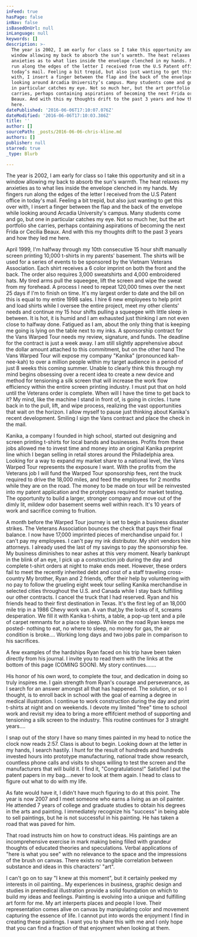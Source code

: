 ```yaml
---
inFeed: true
hasPage: false
inNav: false
isBasedOnUrl: null
inLanguage: null
keywords: []
description: >-
  The year is 2002, I am early for class so I take this opportunity and sit in a
  window allowing my back to absorb the sun’s warmth. The heat relaxes my
  anxieties as to what lies inside the envelope clenched in my hands. My fingers
  run along the edges of the letter I received from the U.S Patent office in
  today’s mail. Feeling a bit trepid, but also just wanting to get this over
  with, I insert a finger between the flap and the back of the envelope while
  looking around Arcadia University’s campus. Many students come and go, but one
  in particular catches my eye. Not so much her, but the art portfolio she
  carries, perhaps containing aspirations of becoming the next Frida or Cecilia
  Beaux. And with this my thoughts drift to the past 3 years and how they led me
  here.
datePublished: '2016-06-06T17:10:07.076Z'
dateModified: '2016-06-06T17:10:03.386Z'
title: ''
author: []
sourcePath: _posts/2016-06-06-chris-kline.md
authors: []
publisher: null
starred: true
_type: Blurb

---
```

The year is 2002, I am early for class so I take this opportunity and sit in a window allowing my back to absorb the sun's warmth. The heat relaxes my anxieties as to what lies inside the envelope clenched in my hands. My fingers run along the edges of the letter I received from the U.S Patent office in today's mail. Feeling a bit trepid, but also just wanting to get this over with, I insert a finger between the flap and the back of the envelope while looking around Arcadia University's campus. Many students come and go, but one in particular catches my eye. Not so much her, but the art portfolio she carries, perhaps containing aspirations of becoming the next Frida or Cecilia Beaux. And with this my thoughts drift to the past 3 years and how they led me here.

April 1999, I'm halfway through my 10th consecutive 15 hour shift manually screen printing 10,000 t-shirts in my parents' basement. The shirts will be used for a series of events to be sponsored by the Vietnam Veterans Association. Each shirt receives a 6 color imprint on both the front and the back. The order also requires 3,000 sweatshirts and 4,000 embroidered hats. My tired arms pull the squeegee, lift the screen and wipe the sweat from my forehead. A process I need to repeat 120,000 times over the next 25 days if I'm to finish on time. It's my largest order to date and the bill on this is equal to my entire 1998 sales. I hire 6 new employees to help print and load shirts while I oversee the entire project, meet my other clients' needs and continue my 15 hour shifts pulling a squeegee with little sleep in between. It is hot, it is humid and I am exhausted just thinking I am not even close to halfway done. Fatigued as I am, about the only thing that is keeping me going is lying on the table next to my inks. A sponsorship contract for the Vans Warped Tour needs my review, signature, and funds. The deadline for the contract is just a week away. I am still slightly apprehensive about the dollar amount attached to this commitment, but on the other hand The Vans Warped Tour will expose my company "Kanika" (pronounced kah-nee-kah) to over a million people within my target audience in a period of just 8 weeks this coming summer. Unable to clearly think this through my mind begins obsessing over a recent idea to create a new device and method for tensioning a silk screen that will increase the work flow efficiency within the entire screen printing industry. I must put that on hold until the Veterans order is complete. When will I have the time to get back to it? My mind, like the machine I stand in front of, is going in circles. I tune back in to the pull, lift, and wipe process, realizing the vast opportunities that wait on the horizon. I allow myself to pause just thinking about Kanika's recent development. Smiling I sign the Vans contract and place the check in the mail.

Kanika, a company I founded in high school, started out designing and screen printing t-shirts for local bands and businesses. Profits from these jobs allowed me to invest time and money into an original Kanika preprint line which I began selling in retail stores around the Philadelphia area. Looking for a way to expand my market share to a national level, the Vans Warped Tour represents the exposure I want. With the profits from the Veterans job I will fund the Warped Tour sponsorship fees, rent the truck required to drive the 18,000 miles, and feed the employees for 2 months while they are on the road. The money to be made on tour will be reinvested into my patent application and the prototypes required for market testing. The opportunity to build a larger, stronger company and move out of the dimly lit, mildew odor basement seems well within reach. It's 10 years of work and sacrifice coming to fruition.

A month before the Warped Tour journey is set to begin a business disaster strikes. The Veterans Association bounces the check that pays their final balance. I now have 17,000 imprinted pieces of merchandise unpaid for. I can't pay my employees. I can't pay my ink distributor. My shirt vendors hire attorneys. I already used the last of my savings to pay the sponsorship fee. My business diminishes to near ashes at this very moment. Nearly bankrupt in the blink of an eye, I pick up a construction job during the day and complete t-shirt orders at night to make ends meet. However, these orders fail to meet the recently inherited debt and cost of a staff traveling cross-country My brother, Ryan and 2 friends, offer their help by volunteering with no pay to follow the grueling eight week tour selling Kanika merchandise in selected cities throughout the U.S. and Canada while I stay back fulfilling our other contracts. I cancel the truck that I had reserved. Ryan and his friends head to their first destination in Texas. It's the first leg of an 18,000 mile trip in a 1986 Chevy work van. A van that,by the looks of it, screams desperation. We fill it with Kanika t-shirts, a table, a pop-up tent and a pile of carpet remnants for a place to sleep. While on the road Ryan keeps me posted- nothing to eat, no where to sleep, no money for gas, the air condition is broke.... Working long days and two jobs pale in comparison to his sacrifices.

A few examples of the hardships Ryan faced on his trip have been taken directly from his journal. I invite you to read them with the links at the bottom of this page (COMING SOON). My story continues.......

His honor of his own word, to complete the tour, and dedication in doing so truly inspires me. I gain strength from Ryan's courage and perseverance, as I search for an answer amongst all that has happened. The solution, or so I thought, is to enroll back in school with the goal of earning a degree in medical illustration. I continue to work construction during the day and print t-shirts at night and on weekends. I devote my limited "free" time to school work and revisit my idea to bring a more effifcient method of supporting and tensioning a silk screen to the industry. This routine continues for 3 straight years....

I snap out of the story I have so many times painted in my head to notice the clock now reads 2:57\. Class is about to begin. Looking down at the letter in my hands, I search hastily. I hunt for the result of hundreds and hundreds invested hours into prototype manufacturing, national trade show research, countless phone calls and visits to shops willing to test the screen and the manufacturers that will build it. I find it, "Congratulations!" Satisfied I put the patent papers in my bag....never to look at them again. I head to class to figure out what to do with my life.

As fate would have it, I didn't have much figuring to do at this point. The year is now 2007 and I meet someone who earns a living as an oil painter. He attended 7 years of college and graduate studies to obtain his degrees in the arts and painting. I immediately recognize his "success" in being able to sell paintings, but he is not successful in his painting. He has taken a road that was paved for him.

That road instructs him on how to construct ideas. His paintings are an incomprehensive exercise in mark making being filled with grandeur thoughts of educated theories and speculations. Verbal applications of "here is what you see" with no relevance to the space and the impressions of the brush on canvas. There exists no tangible correlation between substance and ideas in this characters' "art".

I can't go on to say "I knew at this moment", but it certainly peeked my interests in oil painting.. My experiences in business, graphic design and studies in premedical illustration provide a solid foundation on which to build my ideas and feelings. Painting is evolving into a unique and fulfilling art form for me. My art interperts places and people I love. Their representation comes alive on canvas by manipulating color and movement capturing the essence of life. I cannot put into words the enjoyment I find in creating these paintings. I want you to share this with me and I only hope that you can find a fraction of that enjoyment when looking at them.